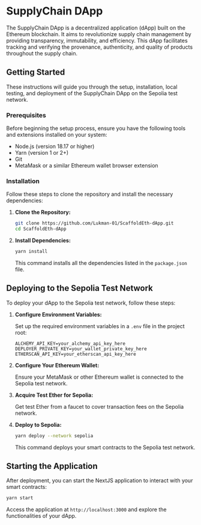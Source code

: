 # SupplyChain DApp

The SupplyChain DApp is a decentralized application (dApp) built on the Ethereum blockchain. It aims to revolutionize supply chain management by providing transparency, immutability, and efficiency. This dApp facilitates tracking and verifying the provenance, authenticity, and quality of products throughout the supply chain.

## Getting Started

These instructions will guide you through the setup, installation, local testing, and deployment of the SupplyChain DApp on the Sepolia test network.

### Prerequisites

Before beginning the setup process, ensure you have the following tools and extensions installed on your system:

- Node.js (version 18.17 or higher)
- Yarn (version 1 or 2+)
- Git
- MetaMask or a similar Ethereum wallet browser extension

### Installation

Follow these steps to clone the repository and install the necessary dependencies:

1. **Clone the Repository:**

   ```bash
   git clone https://github.com/Lukman-01/ScaffoldEth-dApp.git
   cd ScaffoldEth-dApp
   ```

2. **Install Dependencies:**

   ```bash
   yarn install
   ```

   This command installs all the dependencies listed in the `package.json` file.

## Deploying to the Sepolia Test Network

To deploy your dApp to the Sepolia test network, follow these steps:

1. **Configure Environment Variables:**

   Set up the required environment variables in a `.env` file in the project root:

   ```
   ALCHEMY_API_KEY=your_alchemy_api_key_here
   DEPLOYER_PRIVATE_KEY=your_wallet_private_key_here
   ETHERSCAN_API_KEY=your_etherscan_api_key_here
   ```

2. **Configure Your Ethereum Wallet:**

   Ensure your MetaMask or other Ethereum wallet is connected to the Sepolia test network.

3. **Acquire Test Ether for Sepolia:**

   Get test Ether from a faucet to cover transaction fees on the Sepolia network.

4. **Deploy to Sepolia:**

   ```bash
   yarn deploy --network sepolia
   ```

   This command deploys your smart contracts to the Sepolia test network.

## Starting the Application

After deployment, you can start the NextJS application to interact with your smart contracts:

```bash
yarn start
```

Access the application at `http://localhost:3000` and explore the functionalities of your dApp.